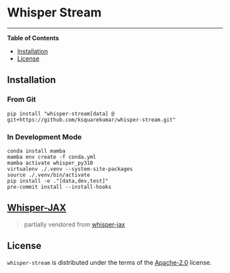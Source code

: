 # Whisper Stream

---

**Table of Contents**

- [Installation](#installation)
- [License](#license)

## Installation

### From Git

```console
pip install "whisper-stream[data] @ git+https://github.com/ksquarekumar/whisper-stream.git"
```

### In Development Mode

```console
conda install mamba
mamba env create -f conda.yml
mamba activate whisper_py310
virtualenv ./.venv --system-site-packages
source ./.venv/bin/activate
pip install -e ."[data,dev,test]"
pre-commit install --install-hooks
```

## [Whisper-JAX](./WhisperJax.md)

> partially vendored from [whisper-jax](https://github.com/sanchit-gandhi/whisper-jax)

## License

`whisper-stream` is distributed under the terms of the [Apache-2.0](https://spdx.org/licenses/Apache-2.0.html) license.
